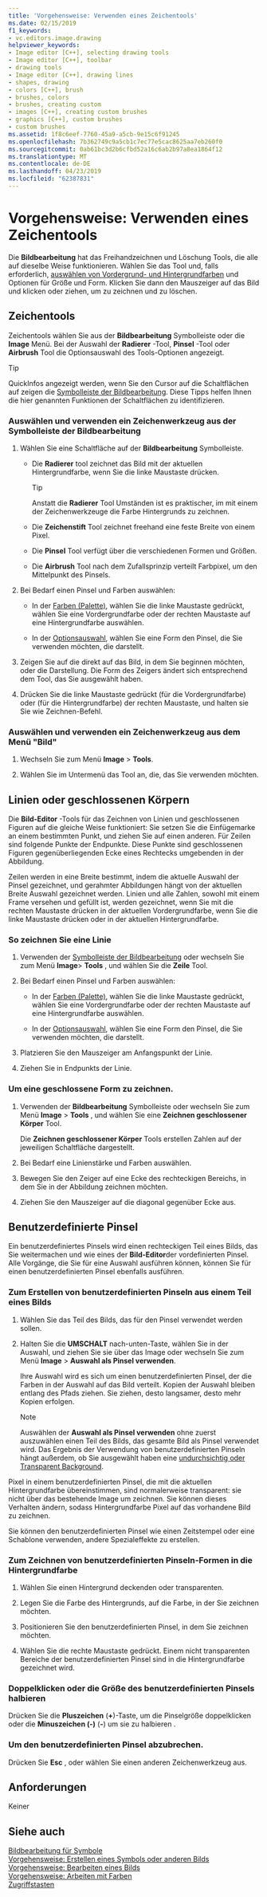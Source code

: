 ```yaml
---
title: 'Vorgehensweise: Verwenden eines Zeichentools'
ms.date: 02/15/2019
f1_keywords:
- vc.editors.image.drawing
helpviewer_keywords:
- Image editor [C++], selecting drawing tools
- Image editor [C++], toolbar
- drawing tools
- Image editor [C++], drawing lines
- shapes, drawing
- colors [C++], brush
- brushes, colors
- brushes, creating custom
- images [C++], creating custom brushes
- graphics [C++], custom brushes
- custom brushes
ms.assetid: 1f8c6eef-7760-45a9-a5cb-9e15c6f91245
ms.openlocfilehash: 7b362749c9a5cb1c7ec77e5cac8625aa7eb260f0
ms.sourcegitcommit: 0ab61bc3d2b6cfbd52a16c6ab2b97a8ea1864f12
ms.translationtype: MT
ms.contentlocale: de-DE
ms.lasthandoff: 04/23/2019
ms.locfileid: "62387831"
---
```

# <a name="how-to-use-a-drawing-tool"></a>Vorgehensweise: Verwenden eines Zeichentools

Die **Bildbearbeitung** hat das Freihandzeichnen und Löschung Tools, die alle auf dieselbe Weise funktionieren. Wählen Sie das Tool und, falls erforderlich, [auswählen von Vordergrund- und Hintergrundfarben](../windows/selecting-foreground-or-background-colors-image-editor-for-icons.md) und Optionen für Größe und Form. Klicken Sie dann den Mauszeiger auf das Bild und klicken oder ziehen, um zu zeichnen und zu löschen.

## <a name="drawing-tools"></a>Zeichentools

Zeichentools wählen Sie aus der **Bildbearbeitung** Symbolleiste oder die **Image** Menü. Bei der Auswahl der **Radierer** -Tool, **Pinsel** -Tool oder **Airbrush** Tool die Optionsauswahl des Tools-Optionen angezeigt.

> [!TIP]
>  QuickInfos angezeigt werden, wenn Sie den Cursor auf die Schaltflächen auf zeigen die [Symbolleiste der Bildbearbeitung](../windows/toolbar-image-editor-for-icons.md). Diese Tipps helfen Ihnen die hier genannten Funktionen der Schaltflächen zu identifizieren.

### <a name="to-select-and-use-a-drawing-tool-from-the-image-editor-toolbar"></a>Auswählen und verwenden ein Zeichenwerkzeug aus der Symbolleiste der Bildbearbeitung

1. Wählen Sie eine Schaltfläche auf der **Bildbearbeitung** Symbolleiste.

   - Die **Radierer** tool zeichnet das Bild mit der aktuellen Hintergrundfarbe, wenn Sie die linke Maustaste drücken.

      > [!TIP]
      > Anstatt die **Radierer** Tool Umständen ist es praktischer, im mit einem der Zeichenwerkzeuge die Farbe Hintergrunds zu zeichnen.

   - Die **Zeichenstift** Tool zeichnet freehand eine feste Breite von einem Pixel.

   - Die **Pinsel** Tool verfügt über die verschiedenen Formen und Größen.

   - Die **Airbrush** Tool nach dem Zufallsprinzip verteilt Farbpixel, um den Mittelpunkt des Pinsels.

1. Bei Bedarf einen Pinsel und Farben auswählen:

   - In der [Farben (Palette)](../windows/colors-window-image-editor-for-icons.md), wählen Sie die linke Maustaste gedrückt, wählen Sie eine Vordergrundfarbe oder der rechten Maustaste auf eine Hintergrundfarbe auswählen.

   - In der [Optionsauswahl](../windows/toolbar-image-editor-for-icons.md), wählen Sie eine Form den Pinsel, die Sie verwenden möchten, die darstellt.

1. Zeigen Sie auf die direkt auf das Bild, in dem Sie beginnen möchten, oder die Darstellung. Die Form des Zeigers ändert sich entsprechend dem Tool, das Sie ausgewählt haben.

1. Drücken Sie die linke Maustaste gedrückt (für die Vordergrundfarbe) oder (für die Hintergrundfarbe) der rechten Maustaste, und halten sie Sie wie Zeichnen-Befehl.

### <a name="to-select-and-use-a-drawing-tool-from-the-image-menu"></a>Auswählen und verwenden ein Zeichenwerkzeug aus dem Menü "Bild"

1. Wechseln Sie zum Menü **Image** > **Tools**.

1. Wählen Sie im Untermenü das Tool an, die, das Sie verwenden möchten.

## <a name="lines-or-closed-figures"></a>Linien oder geschlossenen Körpern

Die **Bild-Editor** -Tools für das Zeichnen von Linien und geschlossenen Figuren auf die gleiche Weise funktioniert: Sie setzen Sie die Einfügemarke an einem bestimmten Punkt, und ziehen Sie auf einen anderen. Für Zeilen sind folgende Punkte der Endpunkte. Diese Punkte sind geschlossenen Figuren gegenüberliegenden Ecke eines Rechtecks umgebenden in der Abbildung.

Zeilen werden in eine Breite bestimmt, indem die aktuelle Auswahl der Pinsel gezeichnet, und gerahmter Abbildungen hängt von der aktuellen Breite Auswahl gezeichnet werden. Linien und alle Zahlen, sowohl mit einem Frame versehen und gefüllt ist, werden gezeichnet, wenn Sie mit die rechten Maustaste drücken in der aktuellen Vordergrundfarbe, wenn Sie die linke Maustaste drücken oder in der aktuellen Hintergrundfarbe.

### <a name="to-draw-a-line"></a>So zeichnen Sie eine Linie

1. Verwenden der [Symbolleiste der Bildbearbeitung](../windows/toolbar-image-editor-for-icons.md) oder wechseln Sie zum Menü **Image**> **Tools** , und wählen Sie die **Zeile** Tool.

1. Bei Bedarf einen Pinsel und Farben auswählen:

   - In der [Farben (Palette)](../windows/colors-window-image-editor-for-icons.md), wählen Sie die linke Maustaste gedrückt, wählen Sie eine Vordergrundfarbe oder der rechten Maustaste auf eine Hintergrundfarbe auswählen.

   - In der [Optionsauswahl](../windows/toolbar-image-editor-for-icons.md), wählen Sie eine Form den Pinsel, die Sie verwenden möchten, die darstellt.

1. Platzieren Sie den Mauszeiger am Anfangspunkt der Linie.

1. Ziehen Sie in Endpunkts der Linie.

### <a name="to-draw-a-closed-figure"></a>Um eine geschlossene Form zu zeichnen.

1. Verwenden der **Bildbearbeitung** Symbolleiste oder wechseln Sie zum Menü **Image** > **Tools** , und wählen Sie eine **Zeichnen geschlossener Körper** Tool.

   Die **Zeichnen geschlossener Körper** Tools erstellen Zahlen auf der jeweiligen Schaltfläche dargestellt.

1. Bei Bedarf eine Linienstärke und Farben auswählen.

1. Bewegen Sie den Zeiger auf eine Ecke des rechteckigen Bereichs, in dem Sie in der Abbildung zeichnen möchten.

1. Ziehen Sie den Mauszeiger auf die diagonal gegenüber Ecke aus.

## <a name="custom-brushes"></a>Benutzerdefinierte Pinsel

Ein benutzerdefiniertes Pinsels wird einen rechteckigen Teil eines Bilds, das Sie weitermachen und wie eines der **Bild-Editor**der vordefinierten Pinsel. Alle Vorgänge, die Sie für eine Auswahl ausführen können, können Sie für einen benutzerdefinierten Pinsel ebenfalls ausführen.

### <a name="to-create-a-custom-brush-from-a-portion-of-an-image"></a>Zum Erstellen von benutzerdefinierten Pinseln aus einem Teil eines Bilds

1. Wählen Sie das Teil des Bilds, das für den Pinsel verwendet werden sollen.

1. Halten Sie die **UMSCHALT** nach-unten-Taste, wählen Sie in der Auswahl, und ziehen Sie sie über das Image oder wechseln Sie zum Menü **Image** > **Auswahl als Pinsel verwenden**.

   Ihre Auswahl wird es sich um einen benutzerdefinierten Pinsel, der die Farben in der Auswahl auf das Bild verteilt. Kopien der Auswahl bleiben entlang des Pfads ziehen. Sie ziehen, desto langsamer, desto mehr Kopien erfolgen.

   > [!NOTE]
   > Auswählen der **Auswahl als Pinsel verwenden** ohne zuerst auszuwählen einen Teil des Bilds, das gesamte Bild als Pinsel verwendet wird. Das Ergebnis der Verwendung von benutzerdefinierten Pinseln hängt außerdem, ob Sie ausgewählt haben eine [undurchsichtig oder Transparent Background](../windows/choosing-a-transparent-or-opaque-background-image-editor-for-icons.md).

Pixel in einem benutzerdefinierten Pinsel, die mit die aktuellen Hintergrundfarbe übereinstimmen, sind normalerweise transparent: sie nicht über das bestehende Image um zeichnen. Sie können dieses Verhalten ändern, sodass Hintergrundfarbe Pixel auf das vorhandene Bild zu zeichnen.

Sie können den benutzerdefinierten Pinsel wie einen Zeitstempel oder eine Schablone verwenden, andere Spezialeffekte zu erstellen.

### <a name="to-draw-custom-brush-shapes-in-the-background-color"></a>Zum Zeichnen von benutzerdefinierten Pinseln-Formen in die Hintergrundfarbe

1. Wählen Sie einen Hintergrund deckenden oder transparenten.

1. Legen Sie die Farbe des Hintergrunds, auf die Farbe, in der Sie zeichnen möchten.

1. Positionieren Sie den benutzerdefinierten Pinsel, in dem Sie zeichnen möchten.

1. Wählen Sie die rechte Maustaste gedrückt. Einem nicht transparenten Bereiche der benutzerdefinierten Pinsel sind in die Hintergrundfarbe gezeichnet wird.

### <a name="to-double-or-halve-the-custom-brush-size"></a>Doppelklicken oder die Größe des benutzerdefinierten Pinsels halbieren

Drücken Sie die **Pluszeichen** (**+**)-Taste, um die Pinselgröße doppelklicken oder die **Minuszeichen (-)** (**-**) um sie zu halbieren .

### <a name="to-cancel-the-custom-brush"></a>Um den benutzerdefinierten Pinsel abzubrechen.

Drücken Sie **Esc** , oder wählen Sie einen anderen Zeichenwerkzeug aus.

## <a name="requirements"></a>Anforderungen

Keiner

## <a name="see-also"></a>Siehe auch

[Bildbearbeitung für Symbole](../windows/image-editor-for-icons.md)<br/>
[Vorgehensweise: Erstellen eines Symbols oder anderen Bilds](../windows/creating-an-icon-or-other-image-image-editor-for-icons.md)<br/>
[Vorgehensweise: Bearbeiten eines Bilds](../windows/selecting-an-area-of-an-image-image-editor-for-icons.md)<br/>
[Vorgehensweise: Arbeiten mit Farben](../windows/working-with-color-image-editor-for-icons.md)<br/>
[Zugriffstasten](../windows/accelerator-keys-image-editor-for-icons.md)<br/>